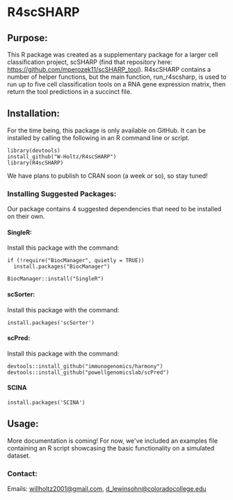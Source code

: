 # R4scSHARP

## Purpose:
  This R package was created as a supplementary package for a larger cell classification project, scSHARP
  (find that repository here: https://github.com/mperozek11/scSHARP_tool). R4scSHARP contains a number of helper 
  functions, but the main function, run_r4scsharp, is used to run up to five cell classification tools on a
  RNA gene expression matrix, then return the tool predictions in a succinct file.
  
## Installation:
  For the time being, this package is only available on GitHub. It can be installed by calling the following
  in an R command line or script.
  ```
  library(devtools)
  install_github("W-Holtz/R4scSHARP")
  library(R4scSHARP)
  ```
  We have plans to publish to CRAN soon (a week or so), so stay tuned!

### Installing Suggested Packages:
  Our package contains 4 suggested dependencies that need to be installed on their own.

  #### SingleR:
  Install this package with the command:
  ```
  if (!require("BiocManager", quietly = TRUE))
    install.packages("BiocManager")

  BiocManager::install("SingleR")
  ```

  #### scSorter:
  Install this package with the command:
  ```
  install.packages('scSorter')
  ```

  #### scPred:
  Install this package with the command:
  ```
  devtools::install_github("immunogenomics/harmony")
  devtools::install_github("powellgenomicslab/scPred")
  ```

  #### SCINA
  ```
  install.packages('SCINA')
  ```
  
## Usage:
  More documentation is coming! For now, we've included an examples file containing an R script showcasing
  the basic functionality on a simulated dataset.
  
### Contact:
  Emails: 
  willholtz2001@gmail.com,
  d_lewinsohn@coloradocollege.edu 
